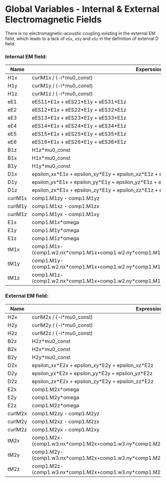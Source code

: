 # Global Variables - Internal & External Electromagnetic Fields

There is no electromagnetic-acoustic coupling existing in the external EM field, which leads to a lack of `eSx`, `eSy` and `eSz` in the definition of external D field.

### Internal EM field:

| Name    | Experssion                                                   |
| ------- | ------------------------------------------------------------ |
| H1x     | curlM1x / (-i\*mu0_const)                                    |
| H1y     | curlM1y / (-i\*mu0_const)                                    |
| H1z     | curlM1z / (-i\*mu0_const)                                    |
| eE1     | eES11\*E1x + eES21\*E1y + eES31\*E1z                         |
| eE2     | eES12\*E1x + eES22\*E1y + eES32\*E1z                         |
| eE3     | eES13\*E1x + eES23\*E1y + eES33\*E1z                         |
| eE4     | eES14\*E1x + eES24\*E1y + eES34\*E1z                         |
| eE5     | eES15\*E1x + eES25\*E1y + eES35\*E1z                         |
| eE6     | eES16\*E1x + eES26\*E1y + eES36\*E1z                         |
| B1z     | H1z\*mu0_const                                               |
| B1x     | H1x\*mu0_const                                               |
| B1y     | H1y\*mu0_const                                               |
| D1x     | epsilon_xx\*E1x + epsilon_xy\*E1y + epsilon_xz\*E1z + eSx    |
| D1y     | epsilon_yx\*E1x + epsilon_yy\*E1y + epsilon_yz\*E1z + eSy    |
| D1z     | epsilon_zx\*E1x + epsilon_zy\*E1y + epsilon_zz\*E1z + eSz    |
| curlM1x | comp1.M1zy - comp1.M1yz                                      |
| curlM1y | comp1.M1xz - comp1.M1zx                                      |
| curlM1z | comp1.M1yx - comp1.M1xy                                      |
| E1x     | comp1.M1x\*omega                                             |
| E1y     | comp1.M1y\*omega                                             |
| E1z     | comp1.M1z\*omega                                             |
| tM1x    | comp1.M1x-(comp1.w2.nx\*comp1.M1x+comp1.w2.ny\*comp1.M1y+comp1.w2.nz\*comp1.M1z)\*comp1.w2.nx |
| tM1y    | comp1.M1y-(comp1.w2.nx\*comp1.M1x+comp1.w2.ny\*comp1.M1y+comp1.w2.nz\*comp1.M1z)\*comp1.w2.ny |
| tM1z    | comp1.M1z-(comp1.w2.nx\*comp1.M1x+comp1.w2.ny\*comp1.M1y+comp1.w2.nz\*comp1.M1z)*comp1.w2.nz |

### External EM field:

| Name    | Expression                                                   |
| ------- | ------------------------------------------------------------ |
| H2x     | curlM2x / (-i\*mu0_const)                                    |
| H2y     | curlM2y / (-i\*mu0_const)                                    |
| H2z     | curlM2z / (-i\*mu0_const)                                    |
| B2z     | H2z\*mu0_const                                               |
| B2x     | H2x\*mu0_const                                               |
| B2y     | H2y\*mu0_const                                               |
| D2x     | epsilon_xx\*E2x + epsilon_xy\*E2y + epsilon_xz\*E2z          |
| D2y     | epsilon_yx\*E2x + epsilon_yy\*E2y + epsilon_yz\*E2z          |
| D2z     | epsilon_zx\*E2x + epsilon_zy\*E2y + epsilon_zz\*E2z          |
| E2x     | comp1.M2x\*omega                                             |
| E2y     | comp1.M2y\*omega                                             |
| E2z     | comp1.M2z\*omega                                             |
| curlM2x | comp1.M2zy - comp1.M2yz                                      |
| curlM2y | comp1.M2xz - comp1.M2zx                                      |
| curlM2z | comp1.M2yx - comp1.M2xy                                      |
| tM2x    | comp1.M2x-(comp1.w3.nx\*comp1.M2x+comp1.w3.ny\*comp1.M2y+comp1.w3.nz\*comp1.M2z)\*comp1.w3.nx |
| tM2y    | comp1.M2y-(comp1.w3.nx\*comp1.M2x+comp1.w3.ny\*comp1.M2y+comp1.w3.nz\*comp1.M2z)\*comp1.w3.ny |
| tM2z    | comp1.M2z-(comp1.w3.nx\*comp1.M2x+comp1.w3.ny\*comp1.M2y+comp1.w3.nz\*comp1.M2z)\*comp1.w3.nz |
